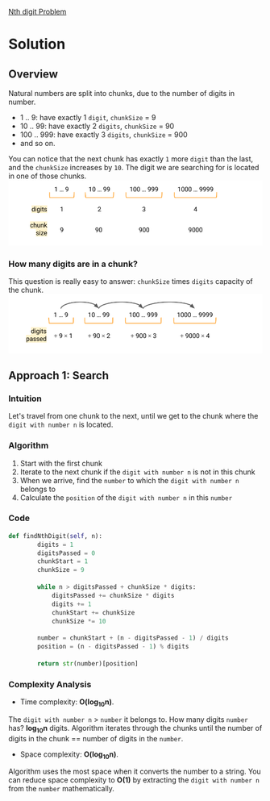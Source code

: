 [Nth digit Problem](https://leetcode.com/problems/nth-digit/)
# Solution
## Overview
Natural numbers are split into chunks, due to the number of digits in number.
- 1 .. 9: have exactly 1 `digit`, `chunkSize` = 9
- 10 .. 99: have exactly 2 `digits`, `chunkSize` = 90
- 100 .. 999: have exactly 3 `digits`, `chunkSize` = 900
- and so on.


You can notice that the next chunk has exactly `1` more `digit` than the last, and the `chunkSize` increases by `10`.
The digit we are searching for is located in one of those chunks.
![Numbers split into chunks](https://github.com/ava8katushka/leetcode/blob/main/digits_and_chunks.png)
### How many digits are in a chunk? 
This question is really easy to answer: `chunkSize` times `digits` capacity of the chunk.
![Digits passsed while travelling from chunk to chunk](https://github.com/ava8katushka/leetcode/blob/main/digits_passed.png)
## Approach 1: Search
### Intuition
Let's travel from one chunk to the next, until we get to the chunk where the `digit with number n` is located. 
### Algorithm
1. Start with the first chunk
2. Iterate to the next chunk if the `digit with number n` is not in this chunk
3. When we arrive, find the `number` to which the `digit with number n` belongs to
4. Calculate the `position` of the `digit with number n` in this `number`
### Code
```python
def findNthDigit(self, n):
        digits = 1
        digitsPassed = 0
        chunkStart = 1
        chunkSize = 9

        while n > digitsPassed + chunkSize * digits:
            digitsPassed += chunkSize * digits
            digits += 1
            chunkStart += chunkSize
            chunkSize *= 10

        number = chunkStart + (n - digitsPassed - 1) / digits
        position = (n - digitsPassed - 1) % digits
        
        return str(number)[position]
```
### Complexity Analysis
- Time complexity: **O(log<sub>10</sub>n)**.

The `digit with number n` > `number` it belongs to. How many digits `number` has? **log<sub>10</sub>n** digits. Algorithm iterates through the chunks until the number of digits in the chunk == number of digits in the `number`.


- Space complexity: **O(log<sub>10</sub>n)**.

Algorithm uses the most space when it converts the number to a string. You can reduce space complexity to **O(1)** by extracting the `digit with number n` from the `number` mathematically. 
